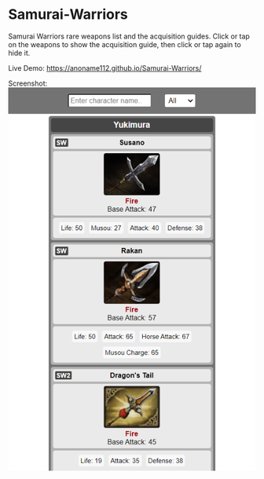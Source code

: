 # Samurai-Warriors
Samurai Warriors rare weapons list and the acquisition guides. Click or tap on the weapons to show the acquisition guide, then click or tap again to hide it.

Live Demo: https://anoname112.github.io/Samurai-Warriors/

Screenshot:
<br />
<a href="https://anoname112.github.io/Samurai-Warriors/">
   <img src="https://raw.githubusercontent.com/Anoname112/Samurai-Warriors/main/ss.png" title="Samurai Warriors">
</a>
